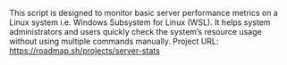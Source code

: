 This script is designed to monitor basic server performance metrics on a Linux system i.e. Windows Subsystem for Linux (WSL). 
It helps system administrators and users quickly check the system’s resource usage without using multiple commands manually.
Project URL: https://roadmap.sh/projects/server-stats

